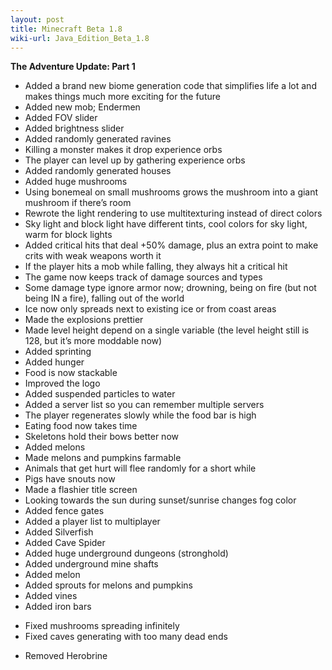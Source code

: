 ```yaml
---
layout: post
title: Minecraft Beta 1.8
wiki-url: Java_Edition_Beta_1.8
---
```


**The Adventure Update: Part 1**

+ Added a brand new biome generation code that simplifies life a lot and makes things much more exciting for the future
+ Added new mob; Endermen
+ Added FOV slider
+ Added brightness slider
+ Added randomly generated ravines
+ Killing a monster makes it drop experience orbs
+ The player can level up by gathering experience orbs
+ Added randomly generated houses
+ Added huge mushrooms
+ Using bonemeal on small mushrooms grows the mushroom into a giant mushroom if there’s room
+ Rewrote the light rendering to use multitexturing instead of direct colors
+ Sky light and block light have different tints, cool colors for sky light, warm for block lights
+ Added critical hits that deal +50% damage, plus an extra point to make crits with weak weapons worth it
+ If the player hits a mob while falling, they always hit a critical hit
+ The game now keeps track of damage sources and types
+ Some damage type ignore armor now; drowning, being on fire (but not being IN a fire), falling out of the world
+ Ice now only spreads next to existing ice or from coast areas
+ Made the explosions prettier
+ Made level height depend on a single variable (the level height still is 128, but it’s more moddable now)
+ Added sprinting
+ Added hunger
+ Food is now stackable
+ Improved the logo
+ Added suspended particles to water
+ Added a server list so you can remember multiple servers
+ The player regenerates slowly while the food bar is high
+ Eating food now takes time
+ Skeletons hold their bows better now
+ Added melons
+ Made melons and pumpkins farmable
+ Animals that get hurt will flee randomly for a short while
+ Pigs have snouts now
+ Made a flashier title screen
+ Looking towards the sun during sunset/sunrise changes fog color
+ Added fence gates
+ Added a player list to multiplayer
+ Added Silverfish
+ Added Cave Spider
+ Added huge underground dungeons (stronghold)
+ Added underground mine shafts
+ Added melon
+ Added sprouts for melons and pumpkins
+ Added vines
+ Added iron bars
* Fixed mushrooms spreading infinitely
* Fixed caves generating with too many dead ends
- Removed Herobrine
